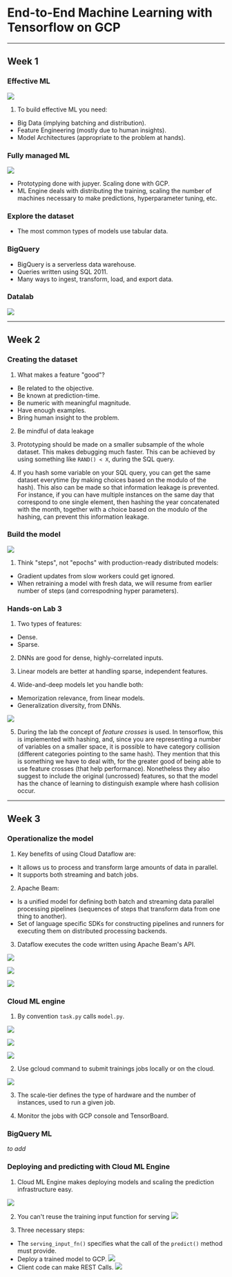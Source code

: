 # End-to-End Machine Learning with Tensorflow on GCP

---

## Week 1

### Effective ML

![](images/01.png)

1. To build effective ML you need:
- Big Data (implying batching and distribution).
- Feature Engineering (mostly due to human insights).
- Model Architectures (appropriate to the problem at hands).

### Fully managed ML

![](images/02.png)

- Prototyping done with jupyer. Scaling done with GCP.
- ML Engine deals with distributing the training, scaling the number of machines necessary to make predictions, hyperparameter tuning, etc.

### Explore the dataset

- The most common types of models use tabular data.

### BigQuery

- BigQuery is a serverless data warehouse.
- Queries written using SQL 2011.
- Many ways to ingest, transform, load, and export data.

### Datalab

![](images/03.png)

---

## Week 2

### Creating the dataset

1. What makes a feature "good"?

- Be related to the objective.
- Be known at prediction-time.
- Be numeric with meaningful magnitude.
- Have enough examples.
- Bring human insight to the problem.

2. Be mindful of data leakage

3. Prototyping should be made on a smaller subsample of the whole dataset. This makes debugging much faster. This can be achieved by using something like `RAND() < X`, during the SQL query.

4. If you hash some variable on your SQL query, you can get the same dataset everytime (by making choices based on the modulo of the hash). This also can be made so that information leakage is prevented. For instance, if you can have multiple instances on the same day that correspond to one single element, then hashing the year concatenated with the month, together with a choice based on the modulo of the hashing, can prevent this information leakage.

### Build the model

![](images/04.png)

1. Think "steps", not "epochs" with production-ready distributed models:
- Gradient updates from slow workers could get ignored.
- When retraining a model with fresh data, we will resume from earlier number of steps (and correspodning hyper parameters).

### Hands-on Lab 3

1. Two types of features:
- Dense.
- Sparse.

2. DNNs are good for dense, highly-correlated inputs.

3. Linear models are better at handling sparse, independent features.

4. Wide-and-deep models let you handle both:
- Memorization relevance, from linear models.
- Generalization diversity, from DNNs.

![](images/05.png)

5. During the lab the concept of _feature crosses_ is used. In tensorflow, this is implemented with hashing, and, since you are representing a number of variables on a smaller space, it is possible to have category collision (different categories pointing to the same hash). They mention that this is something we have to deal with, for the greater good of being able to use feature crosses (that help performance). Nonetheless they also suggest to include the original (uncrossed) features, so that the model has the chance of learning to distinguish example where hash collision occur.

---

## Week 3

### Operationalize the model

1. Key benefits of using Cloud Dataflow are:
- It allows us to process and transform large amounts of data in parallel.
- It supports both streaming and batch jobs.

2. Apache Beam:
- Is a unified model for defining both batch and streaming data parallel processing pipelines (sequences of steps that transform data from one thing to another).
- Set of language specific SDKs for constructing pipelines and runners for executing them on distributed processing backends.

3. Dataflow executes the code written using Apache Beam's API.

![](images/06.png)

![](images/07.png)

![](images/08.png)

### Cloud ML engine

1. By convention `task.py` calls `model.py`.

![](images/09.png)

![](images/10.png)

![](images/11.png)

2. Use gcloud command to submit trainings jobs locally or on the cloud.

![](images/12.png)

3. The scale-tier defines the type of hardware and the number of instances, used to run a given job.

4. Monitor the jobs with GCP console and TensorBoard.

### BigQuery ML

_to add_

### Deploying and predicting with Cloud ML Engine

1. Cloud ML Engine makes deploying models and scaling the prediction infrastructure easy.

![](images/13.png)

2. You can't reuse the training input function for serving
![](images/14.png)

3. Three necessary steps:
- The `serving_input_fn()` specifies what the call of the `predict()` method must provide.
- Deploy a trained model to GCP.
![](images/15.png)
- Client code can make REST Calls.
![](images/16.png)






